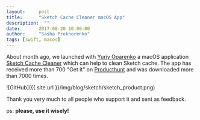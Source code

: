 ```yaml
---
layout:     post
title:      "Sketch Cache Cleaner macOS App"
description:  ""
date:       2017-08-20 10:00:00
author:     "Sasha Prokhorenko"
tags: [swift, macos]
---
```


About month ago, we launched with [Yuriy Oparenko](https://twitter.com/oparenko) a  macOS application [Sketch Cache Cleaner](https://github.com/yo-op/sketchcachecleaner) which can help to clean Sketch cache. 
The app has received more than 700 "Get it" on [Producthunt](https://www.producthunt.com/posts/sketch-cache-cleaner) and was downloaded more than 7000 times. 

![GitHub]({{ site.url }}/img/blog/sketch/sketch_product.png)

Thank you very much to all people who support it and sent as feedback.

ps: <b>please, use it wisely!</b>

